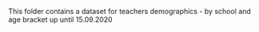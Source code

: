 This folder contains a dataset for teachers demographics - by school and age bracket up until 15.09.2020